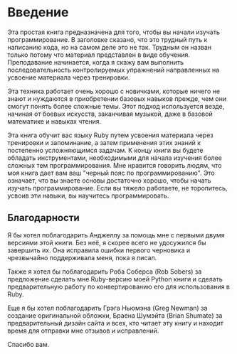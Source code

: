 # Введение
Эта простая книга предназначена для того, чтобы вы начали изучать программирование. В заголовке сказано, что это трудный путь к написанию кода, но на самом деле это не так. Трудным он назван только потому что материал представлен в виде обучения.
Преподавание начинается, когда я скажу вам выполнить последовательность контролируемых упражнений направленных на усвоение материала через тренировки.

Эта техника работает очень хорошо с новичками, которые ничего не знают и нуждаются в приобретении базовых навыков прежде, чем они смогут понять более сложные темы. Этот подход используется везде, начиная от боевых искусств, заканчивая музыкой, даже в базовой математике и навыках чтения.

Эта книга обучит вас языку Ruby путем усвоения материала через тренировки и запоминание, а затем применения этих знаний к постепенно усложняющимся задачам. К концу книги вы будете обладать инструментами, необходимыми для начала изучения более сложных тем программирования. Мне нравится говорить людям, что моя книга дает вам ваш "черный пояс по программированию".
Это означает, что вы знаете основы достаточно хорошо, чтобы начать изучать программирование.
Если вы тяжело работаете, не торопитесь, усвоив эти навыки, вы научитесь программировать.


## Благодарности
Я бы хотел поблагодарить Анджеллу за помощь мне с первыми двумя версиями этой книги. Без неё, я скорее всего не удосужился бы завершить их. Она исправила ошибки первого черновика и чрезвычайно поддерживала меня, пока я писал.

Также я хотел бы поблагодарить Роба Соберса (Rob Sobers) за предложение сделать мне Ruby-версию моей Python книги и сделать предварительную работу по конвертированию его для использования в Ruby.

Еще я бы хотел поблагодарить Грэга Ньюмэна (Greg Newman) за создание оригинальной обложки, Браена Шумэйта (Brian Shumate) за предварительный дизайн сайта и всех, кто читает эту книгу и находит время для отправки мне отзывов и исправлений.

Спасибо вам.
